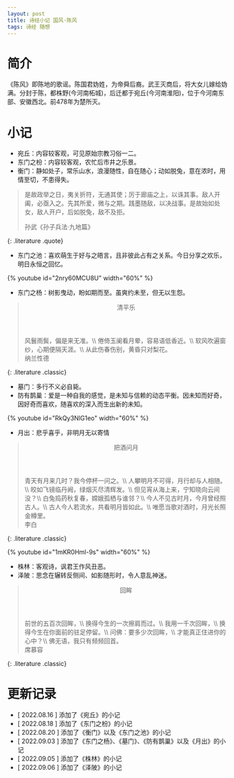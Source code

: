 ```yaml
---
layout: post
title: 诗经小记 国风·陈风
tags: 诗经 随想
---
```


# 简介

《陈风》即陈地的歌谣。陈国君妫姓，为帝舜后裔。武王灭商后，将大女儿嫁给妫满。分封于陈，都株野(今河南柘城)，后迁都于宛丘(今河南淮阳)，位于今河南东部、安徽西北。前478年为楚所灭。

# 小记

- 宛丘：内容较客观，可见原始宗教习俗一二。
- 东门之枌：内容较客观，农忙后市井之乐景。
- 衡门：静如处子，常乐山水，浪漫随性，自在随心；动如脱兔，意在浓时，用情至切，不患得失。

> 是故政举之日，夷关折符，无通其使；厉于廊庙之上，以诛其事。敌人开阖，必亟入之。先其所爱，微与之期。践墨随敌，以决战事。是故始如处女，敌人开户，后如脱兔，敌不及拒。
> <footer>孙武《孙子兵法·九地篇》</footer>
{: .literature .quote}

- 东门之池：喜欢萌生于好与之晤言，且非彼此占有之关系。今日分享之欢乐，明日永恒之回忆。

{% youtube id="2nry60MCU8U" width="60%" %}

- 东门之杨：树影曳动，盼如期而至。虽爽约未至，但无以生怨。

> <header>清平乐</header>
> 风鬟雨鬓，偏是来无准。\\
> 倦倚玉阑看月晕，容易语低香近。\\
> 软风吹遍窗纱，心期便隔天涯。\\
> 从此伤春伤别，黄昏只对梨花。
> <footer>纳兰性德</footer>
{: .literature .classic}

- 墓门：多行不义必自毙。
- 防有鹊巢：爱是一种自我的感觉，是未知与信赖的动态平衡。因未知而好奇，因好奇而喜欢，随喜欢的深入而生出新的未知。

{% youtube id="RkQy3NlG1eo" width="60%" %}

- 月出：悲乎喜乎，非明月无以寄情

> <header>把酒问月</header>
> 青天有月来几时？我今停杯一问之。\\
> 人攀明月不可得，月行却与人相随。\\
> 皎如飞镜临丹阙，绿烟灭尽清辉发。\\
> 但见宵从海上来，宁知晓向云间没？\\
> 白兔捣药秋复春，嫦娥孤栖与谁邻？\\
> 今人不见古时月，今月曾经照古人。\\
> 古人今人若流水，共看明月皆如此。\\
> 唯愿当歌对酒时，月光长照金樽里。
> <footer>李白</footer>
{: .literature .classic}

{% youtube id="1mKR0Hml-9s" width="60%" %}

- 株林：客观诗，讽君王作风丑恶。
- 泽陂：思念在辗转反侧间、如影随形时，令人意乱神迷。

> <header>回眸</header>
> 前世的五百次回眸，\\
> 换得今生的一次擦肩而过。\\
> 我用一千次回眸，\\
> 换得今生在你面前的驻足停留。\\
> 问佛：要多少次回眸，\\
> 才能真正住进你的心中？\\
> 佛无语，我只有频频回首。
> <footer>席慕容</footer>
{: .literature .classic}

# 更新记录

- [ 2022.08.16 ] 添加了《宛丘》的小记
- [ 2022.08.18 ] 添加了《东门之枌》的小记
- [ 2022.08.20 ] 添加了《衡门》以及《东门之池》的小记
- [ 2022.09.03 ] 添加了《东门之杨》、《墓门》、《防有鹊巢》以及《月出》的小记
- [ 2022.09.05 ] 添加了《株林》的小记
- [ 2022.09.06 ] 添加了《泽陂》的小记
